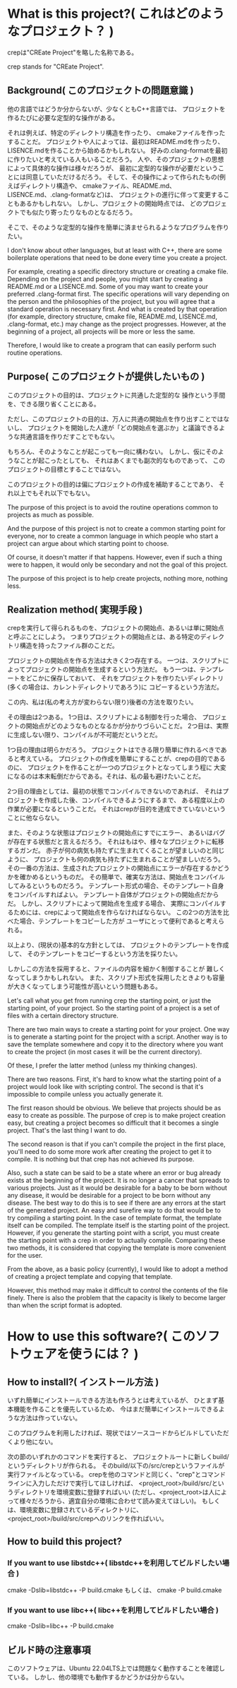 # What is this project?( これはどのようなプロジェクト？ )
crepは"CREate Project"を略した名称である。

crep stands for "CREate Project".

## Background( このプロジェクトの問題意識 )
他の言語ではどうか分からないが、少なくともC++言語では、
プロジェクトを作るたびに必要な定型的な操作がある。

それは例えば、特定のディレクトリ構造を作ったり、
cmakeファイルを作ったすることだ。
プロジェクトや人によっては、最初はREADME.mdを作ったり、
LISENCE.mdを作ることから始めるかもしれない。
好みの.clang-formatを最初に作りたいと考えている人もいることだろう。
人や、そのプロジェクトの思想によって具体的な操作は様々だろうが、
最初に定型的な操作が必要だということには同意していただけるだろう。
そして、その操作によって作られたもの(例えばディレクトリ構造や、
cmakeファイル、README.md、LISENCE.md、.clang-formatなど)は、
プロジェクトの進行に伴って変更することもあるかもしれない。
しかし、プロジェクトの開始時点では、
どのプロジェクトでも似たり寄ったりなものとなるだろう。

そこで、そのような定型的な操作を簡単に済ませられるようなプログラムを作りたい。

I don't know about other languages, but at least with C++, there are some boilerplate operations that need to be done every time you create a project.

For example, creating a specific directory structure or creating a cmake file. Depending on the project and people, you might start by creating a README.md or a LISENCE.md. Some of you may want to create your preferred .clang-format first. The specific operations will vary depending on the person and the philosophies of the project, but you will agree that a standard operation is necessary first. And what is created by that operation (for example, directory structure, cmake file, README.md, LISENCE.md, .clang-format, etc.) may change as the project progresses. However, at the beginning of a project, all projects will be more or less the same.

Therefore, I would like to create a program that can easily perform such routine operations.

## Purpose( このプロジェクトが提供したいもの )
このプロジェクトの目的は、プロジェクトに共通した定型的な
操作という手間を、できる限り省くことにある。

ただし、このプロジェクトの目的は、万人に共通の開始点を作り出すことではないし、
プロジェクトを開始した人達が「どの開始点を選ぶか」と議論できるような共通言語を作りだすことでもない。

もちろん、そのようなことが起こっても一向に構わない。
しかし、仮にそのようなことが起こったとしても、
それはあくまでも副次的なものであって、
このプロジェクトの目標とすることではない。

このプロジェクトの目的は偏にプロジェクトの作成を補助することであり、
それ以上でもそれ以下でもない。

The purpose of this project is to avoid the routine operations common to projects as much as possible.

And the purpose of this project is not to create a common starting point for everyone, nor to create a common language in which people who start a project can argue about which starting point to choose.

Of course, it doesn't matter if that happens. However, even if such a thing were to happen, it would only be secondary and not the goal of this project.

The purpose of this project is to help create projects, nothing more, nothing less.

## Realization method( 実現手段 )
crepを実行して得られるものを、プロジェクトの開始点、あるいは単に開始点と呼ぶことにしよう。
つまりプロジェクトの開始点とは、ある特定のディレクトリ構造を持ったファイル群のことだ。

プロジェクトの開始点を作る方法は大きく2つ存在する。
一つは、スクリプトによってプロジェクトの開始点を生成するという方法だ。
もう一つは、テンプレートをどこかに保存しておいて、
それをプロジェクトを作りたいディレクトリ(多くの場合は、カレントディレクトリであろう)に
コピーするという方法だ。

この内、私は(私の考え方が変わらない限り)後者の方法を取りたい。

その理由は2つある。
1つ目は、スクリプトによる制御を行った場合、
プロジェクトの開始点がどのようなものとなるかが分かりづらいことだ。
2つ目は、実際に生成しない限り、コンパイルが不可能だというとだ。

1つ目の理由は明らかだろう。
プロジェクトはできる限り簡単に作れるべきであると考えている。
プロジェクトの作成を簡単にすることが、crepの目的であるのに、
プロジェクトを作ることが一つのプロジェクトとなってしまう程に
大変になるのは本末転倒だからである。それは、私の最も避けたいことだ。

2つ目の理由としては、最初の状態でコンパイルできないのであれば、
それはプロジェクトを作成した後、コンパイルできるようにするまで、
ある程度以上の作業が必要になるということだ。
それはcrepが目的を達成できていないということに他ならない。

また、そのような状態はプロジェクトの開始点にすでにエラー、
あるいはバグが存在する状態だと言えるだろう。
それはもはや、様々なプロジェクトに転移するガンだ。
赤子が何の病気も持たずに生まれてくることが望ましいのと同じように、
プロジェクトも何の病気も持たずに生まれることが望ましいだろう。
その一番の方法は、生成されたプロジェクトの開始点にエラーが存在するかどうかを確かめるというものだ。
その簡単で、確実な方法は、開始点をコンパイルしてみるというものだろう。
テンプレート形式の場合、そのテンプレート自身をコンパイルすればよい。
テンプレート自体がプロジェクトの開始点だからだ。
しかし、スクリプトによって開始点を生成する場合、
実際にコンパイルするためには、crepによって開始点を作らなければならない。
この2つの方法を比べた場合、テンプレートをコピーした方が
ユーザにとって便利であると考えられる。

以上より、(現状の)基本的な方針としては、
プロジェクトのテンプレートを作成して、
そのテンプレートをコピーするという方法を採りたい。

しかしこの方法を採用すると、ファイルの内容を細かく制御することが
難しくなってしまうかもしれない。
また、スクリプト形式を採用したときよりも容量が大きくなってしまう可能性が高いという問題もある。

Let's call what you get from running crep the starting point, or just the starting point, of your project. So the starting point of a project is a set of files with a certain directory structure.

There are two main ways to create a starting point for your project. One way is to generate a starting point for the project with a script. Another way is to save the template somewhere and copy it to the directory where you want to create the project (in most cases it will be the current directory).

Of these, I prefer the latter method (unless my thinking changes).

There are two reasons. First, it's hard to know what the starting point of a project would look like with scripting control. The second is that it's impossible to compile unless you actually generate it.

The first reason should be obvious. We believe that projects should be as easy to create as possible. The purpose of crep is to make project creation easy, but creating a project becomes so difficult that it becomes a single project. That's the last thing I want to do.

The second reason is that if you can't compile the project in the first place, you'll need to do some more work after creating the project to get it to compile. It is nothing but that crep has not achieved its purpose.

Also, such a state can be said to be a state where an error or bug already exists at the beginning of the project. It is no longer a cancer that spreads to various projects. Just as it would be desirable for a baby to be born without any disease, it would be desirable for a project to be born without any disease. The best way to do this is to see if there are any errors at the start of the generated project. An easy and surefire way to do that would be to try compiling a starting point. In the case of template format, the template itself can be compiled. The template itself is the starting point of the project. However, if you generate the starting point with a script, you must create the starting point with a crep in order to actually compile. Comparing these two methods, it is considered that copying the template is more convenient for the user.

From the above, as a basic policy (currently), I would like to adopt a method of creating a project template and copying that template.

However, this method may make it difficult to control the contents of the file finely. There is also the problem that the capacity is likely to become larger than when the script format is adopted.

# How to use this software?( このソフトウェアを使うには？ )
## How to install?( インストール方法 )
いずれ簡単にインストールできる方法も作ろうとは考えているが、
ひとまず基本機能を作ることを優先しているため、
今はまだ簡単にインストールできるような方法は作っていない。

このプログラムを利用したければ、現状ではソースコードからビルドしていただくより他にない。

次の節のいずれかのコマンドを実行すると、
プロジェクトルートに新しくbuild/というディレクトリが作られる。
そのbuild/以下の/src/crepというファイルが実行ファイルとなっている。
crepを他のコマンドと同じく、"crep"とコマンドラインに入力しただけで実行してほしければ、
<project_root>/build/src/というディレクトリを環境変数に登録すればいい
(ただし、<project_root>は人によって様々だろうから、適宜自分の環境に合わせて読み変えてほしい)。
もしくは、環境変数に登録されているディレクトリに、
<project_root>/build/src/crepへのリンクを作ればいい。

## How to build this project?
### If you want to use libstdc++( libstdc++を利用してビルドしたい場合 )
cmake -Dslib=libstdc++ -P build.cmake
もしくは、
cmake -P build.cmake

### If you want to use libc++( libc++を利用してビルドしたい場合 )
cmake -Dslib=libc++ -P build.cmake

## ビルド時の注意事項
このソフトウェアは、Ubuntu 22.04LTS上では問題なく動作することを確認している。
しかし、他の環境でも動作するかどうかは分からない。
